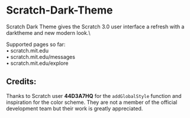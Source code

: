 # Scratch-Dark-Theme

Scratch Dark Theme gives the Scratch 3.0 user interface a refresh with a darktheme and new modern look.\

Supported pages so far:\
  • scratch.mit.edu\
  • scratch.mit.edu/messages\
  • scratch.mit.edu/explore

## Credits:

Thanks to Scratch user **44D3A7HQ** for the `addGlobalStyle` function and inspiration for the color scheme. They are not a member of the official development team but their work is greatly appreciated.
